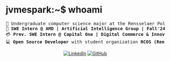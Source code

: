 # jvmespark:~$ whoami

<pre>
&#128214; Undergraduate computer science major at the Rensselaer Polytechnic Institute
&#128190; <b>SWE Intern @ AMD | Artificial Intelligence Group | Fall'24</b>  
&#128179; <b>Prev. SWE Intern @ Capital One | Digital Commerce & Innovation  | Summer'24</b>  
&#128187; <b>Open Source Developer</b> with student organization <b>RCOS (Rensselaer Center for Open Source)</b>
</pre>

<p align="center">
	<a href="https://www.linkedin.com/in/jvmespark/"><img src="https://img.shields.io/badge/linkedin-%230077B5.svg?style=for-the-badge&logo=linkedin&logoColor=white" alt="LinkedIn"/></a>
	<a href="https://jvmespark.github.io/"><img src="https://img.shields.io/badge/github-%23121011.svg?style=for-the-badge&logo=github&logoColor=white" alt="GitHub"/></a>
     <!--<a href="https://www.youtube.com/@loomydev"><img src="https://img.shields.io/badge/YouTube-%23FF0000.svg?style=for-the-badge&logo=YouTube&logoColor=white" alt="YouTube"/></a>/-->
	<!--https://gist.github.com/oliveratgithub/0bf11a9aff0d6da7b46f1490f86a71eb/-->
